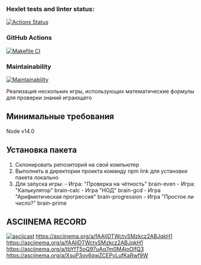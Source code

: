 ### Hexlet tests and linter status:

[![Actions Status](https://github.com/Sverxsro4nik/frontend-project-lvl1/workflows/hexlet-check/badge.svg)](https://github.com/Sverxsro4nik/frontend-project-lvl1/actions)

### GitHub Actions

[![Makefile CI](https://github.com/Sverxsro4nik/frontend-project-lvl1/actions/workflows/makefile.yml/badge.svg)](https://github.com/Sverxsro4nik/frontend-project-lvl1/actions/workflows/makefile.yml)

### Maintainability

[![Maintainability](https://api.codeclimate.com/v1/badges/f75273a47f96509e4a5d/maintainability)](https://codeclimate.com/github/Sverxsro4nik/frontend-project-lvl1/maintainability)

Реализация нескольких игры, использующих математические формулы для проверки знаний играющего

## Минимальные требования

Node v14.0

## Установка пакета

1.  Склонировать репозиторий на свой компьютер
2.  Выполнить в директории проекта команду npm link для установки пакета локально
3.  Для запуска игры: - Игра: "Проверка на чётность" brain-even - Игра: "Калькулятор" brain-calc - Игра "НОД" brain-gcd - Игра "Арифметическая прогрессия" brain-progression - Игра "Простое ли число?" brain-prime

## ASCIINEMA RECORD
[![asciicast](https://asciinema.org/a/XsuP3ov6qwZCEPvLufKaRwf9W.svg)](https://asciinema.org/a/XsuP3ov6qwZCEPvLufKaRwf9W)
https://asciinema.org/a/fAAIjDTWctvSMzkcz2ABJqkH1
https://asciinema.org/a/fAAIjDTWctvSMzkcz2ABJqkH1
https://asciinema.org/a/tbYfT5oQ97uAq7m0M4joOlfQ3
https://asciinema.org/a/XsuP3ov6qwZCEPvLufKaRwf9W
